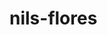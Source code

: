 # nils-flores
<!DOCTYPE html>
<html lang="fr">
<head>
    <title>Nils Flores</title>
    <style>
        
        body {
            background-color:rgb(194, 174, 120);
            padding-top: 20px;
            text-align: center;
        }
        #contact{
            background-color: cornflowerblue;
            border: none;
            border-radius: 3px;
            color: white;
            display: inline-block;
            font-weight: 300;
            padding: 10px 12px;
            text-decoration: none;
            text-transform: uppercase;
        }
    </style>
</head>
<body>
![alt tag](https://user-images.githubusercontent.com/137734026/248643468-ec85862c-7d70-4c34-a810-ae1bd649e9f0.jpg)
<h1>Nils Flores</h1>

<p>Chanteur
    Auteur, compositeur, interprète</p>

    <a id= "contact" href="mailto:contactnilsflores@free.fr">contactez moi</a>
    <p>

    </p>
<div class="social-shard">
    <a href="https://www.facebook.com/nilsfloresoff" class="social-icon"target="_blank" rel="noopener noreferrer">
     <img src="icons/facebook.png">   
     &nbsp;
    </a>
    <a href="https://www.instagram.com/nilsflores_h/" class="social-icon"target="_blank" rel="noopener noreferrer">
        <img src="icons/instagram.png">   
    </a>
    &nbsp;
    <a href="https://www.youtube.com/channel/UC-Ban33jBFPkxfvOjWw7FEA?app=desktop&fbclid=IwAR1nm1ka1yJlhQiuJsLfN2tF404BITbdNmbQ-L4elArwhmFxqC8cJcA3h94" class="social-icon"target="_blank" rel="noopener noreferrer">
        <img src="icons/youtube.png">   
       </a>
</div>
&nbsp;
 <iframe style="border-radius:12px" src="https://open.spotify.com/embed/artist/19NTslhHvATwxeSNJvAiXd?utm_source=generator" width="100%" height="500" frameBorder="0" allowfullscreen="" allow="autoplay; clipboard-write; encrypted-media; fullscreen; picture-in-picture" loading="lazy"></iframe>

 <img src="photos/306972905_116972327806863_6642699066945360448_n.jpg">
</body>
</html>
